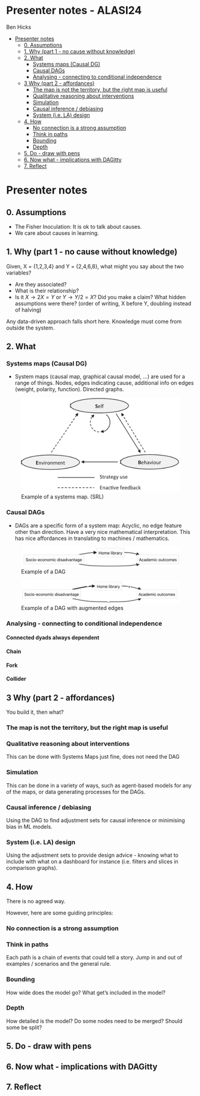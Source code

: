 Presenter notes - ALASI24
================
Ben Hicks

- [Presenter notes](#presenter-notes)
  - [0. Assumptions](#0-assumptions)
  - [1. Why (part 1 - no cause without
    knowledge)](#1-why-part-1---no-cause-without-knowledge)
  - [2. What](#2-what)
    - [Systems maps (Causal DG)](#systems-maps-causal-dg)
    - [Causal DAGs](#causal-dags)
    - [Analysing - connecting to conditional
      independence](#analysing---connecting-to-conditional-independence)
  - [3 Why (part 2 - affordances)](#3-why-part-2---affordances)
    - [The map is not the territory, but the right map is
      useful](#the-map-is-not-the-territory-but-the-right-map-is-useful)
    - [Qualitative reasoning about
      interventions](#qualitative-reasoning-about-interventions)
    - [Simulation](#simulation)
    - [Causal inference / debiasing](#causal-inference--debiasing)
    - [System (i.e. LA) design](#system-ie-la-design)
  - [4. How](#4-how)
    - [No connection is a strong
      assumption](#no-connection-is-a-strong-assumption)
    - [Think in paths](#think-in-paths)
    - [Bounding](#bounding)
    - [Depth](#depth)
  - [5. Do - draw with pens](#5-do---draw-with-pens)
  - [6. Now what - implications with
    DAGitty](#6-now-what---implications-with-dagitty)
  - [7. Reflect](#7-reflect)

# Presenter notes

## 0. Assumptions

- The Fisher Inoculation: It is ok to talk about causes.
- We care about causes in learning.

## 1. Why (part 1 - no cause without knowledge)

Given, X = {1,2,3,4} and Y = {2,4,6,8}, what might you say about the two
variables?

- Are they associated?
- What is their relationship?
- Is it $X \rightarrow 2X=Y$ or $Y \rightarrow Y/2 = X$? Did you make a
  claim? What hidden assumptions were there? (order of writing, X before
  Y, doubling instead of halving)

Any data-driven approach falls short here. Knowledge must come from
outside the system.

## 2. What

### Systems maps (Causal DG)

- System maps (causal map, graphical causal model, …) are used for a
  range of things. Nodes, edges indicating cause, additional info on
  edges (weight, polarity, function). Directed graphs.

<figure>
<img src="bjet13321-fig-0002-m.jpg"
alt="Example of a systems map. (SRL)" />
<figcaption aria-hidden="true">Example of a systems map.
(SRL)</figcaption>
</figure>

### Causal DAGs

- DAGs are a specific form of a system map: Acyclic, no edge feature
  other than direction. Have a very nice mathematical interpretation.
  This has nice affordances in translating to machines / mathematics.

<figure>
<img src="home-library-DAG-1.png" alt="Example of a DAG" />
<figcaption aria-hidden="true">Example of a DAG</figcaption>
</figure>

<figure>
<img src="home-library-dag-2.png"
alt="Example of a DAG with augmented edges" />
<figcaption aria-hidden="true">Example of a DAG with augmented
edges</figcaption>
</figure>

### Analysing - connecting to conditional independence

#### Connected dyads always dependent

#### Chain

#### Fork

#### Collider

## 3 Why (part 2 - affordances)

You build it, then what?

### The map is not the territory, but the right map is useful

### Qualitative reasoning about interventions

This can be done with Systems Maps just fine, does not need the DAG

### Simulation

This can be done in a variety of ways, such as agent-based models for
any of the maps, or data generating processes for the DAGs.

### Causal inference / debiasing

Using the DAG to find adjustment sets for causal inference or minimising
bias in ML models.

### System (i.e. LA) design

Using the adjustment sets to provide design advice - knowing what to
include with what on a dashboard for instance (i.e. filters and slices
in comparison graphs).

## 4. How

There is no agreed way.

However, here are some guiding principles:

### No connection is a strong assumption

### Think in paths

Each path is a chain of events that could tell a story. Jump in and out
of examples / scenarios and the general rule.

### Bounding

How wide does the model go? What get’s included in the model?

### Depth

How detailed is the model? Do some nodes need to be merged? Should some
be split?

## 5. Do - draw with pens

## 6. Now what - implications with DAGitty

## 7. Reflect
